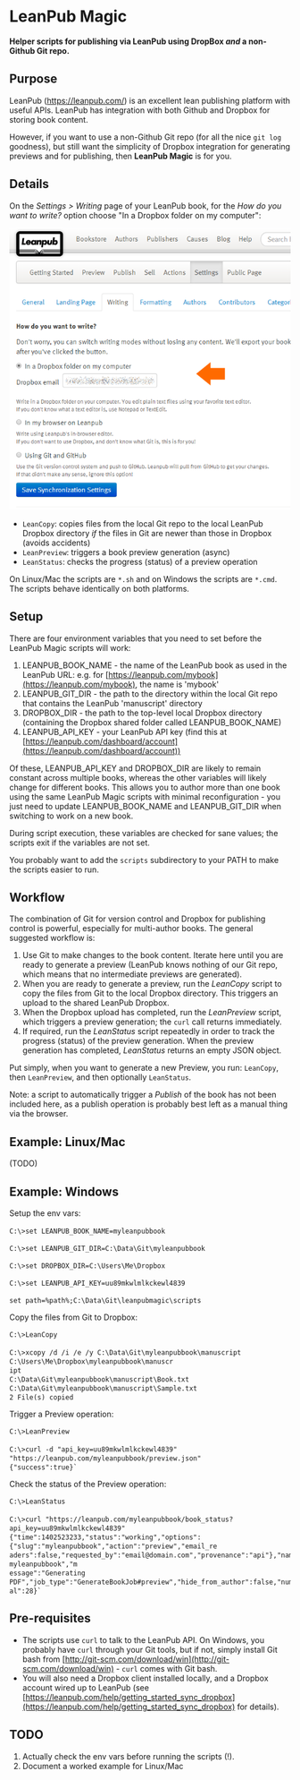 LeanPub Magic
=============

**Helper scripts for publishing via LeanPub using DropBox *and* a non-Github Git repo.**

Purpose
-------
LeanPub (https://leanpub.com/) is an excellent lean publishing platform with useful APIs. LeanPub has integration with both Github and Dropbox for storing book content.

However, if you want to use a non-Github Git repo (for all the nice `git log` goodness), but still want the simplicity of Dropbox integration for generating previews and for publishing, then **LeanPub Magic** is for you. 

Details
-------

On the *Settings > Writing* page of your LeanPub book, for the *How do you want to write?* option choose "In a Dropbox folder on my computer":

![Screenshot of LeanPub writing settings](docs/LeanPub-Writing-settings.png "Dropbox option chosen")

- `LeanCopy`: copies files from the local Git repo to the local LeanPub Dropbox directory *if* the files in Git are newer than those in Dropbox (avoids accidents)
- `LeanPreview`: triggers a book preview generation (async)
- `LeanStatus`: checks the progress (status) of a preview operation 

On Linux/Mac the scripts are `*.sh` and on Windows the scripts are `*.cmd`. The scripts behave identically on both platforms.

Setup
-----

There are four environment variables that you need to set before the LeanPub Magic scripts will work:

  1. LEANPUB\_BOOK\_NAME - the name of the LeanPub book as used in the LeanPub URL: e.g. for [https://leanpub.com/mybook](https://leanpub.com/mybook), the name is 'mybook'
  1. LEANPUB\_GIT\_DIR - the path to the directory within the local Git repo that contains the LeanPub 'manuscript' directory
  1. DROPBOX\_DIR - the path to the top-level local Dropbox directory (containing the Dropbox shared folder called LEANPUB\_BOOK\_NAME)
  1. LEANPUB\_API\_KEY - your LeanPub API key (find this at [https://leanpub.com/dashboard/account](https://leanpub.com/dashboard/account))
  
Of these, LEANPUB\_API\_KEY and DROPBOX\_DIR are likely to remain constant across multiple books, whereas the other variables will likely change for different books. This allows you to author more than one book using the same LeanPub Magic scripts with minimal reconfiguration - you just need to update LEANPUB\_BOOK\_NAME and LEANPUB\_GIT\_DIR when switching to work on a new book.

During script execution, these variables are checked for sane values; the scripts exit if the variables are not set.

You probably want to add the `scripts` subdirectory to your PATH to make the scripts easier to run.

Workflow
--------

The combination of Git for version control and Dropbox for publishing control is powerful, especially for multi-author books. The general suggested workflow is:

  1. Use Git to make changes to the book content. Iterate here until you are ready to generate a preview (LeanPub knows nothing of our Git repo, which means that no intermediate previews are generated).
  1. When you are ready to generate a preview, run the *LeanCopy* script to copy the files from Git to the local Dropbox directory. This triggers an upload to the shared LeanPub Dropbox.
  1. When the Dropbox upload has completed, run the *LeanPreview* script, which triggers a preview generation; the `curl` call returns immediately.
  1. If required, run the *LeanStatus* script repeatedly in order to track the progress (status) of the preview generation. When the preview generation has completed, *LeanStatus* returns an empty JSON object.

Put simply, when you want to generate a new Preview, you run: `LeanCopy`, then `LeanPreview`, and then optionally `LeanStatus`.
  
Note: a script to automatically trigger a *Publish* of the book has not been included here, as a publish operation is probably best left as a manual thing via the browser.  

Example: Linux/Mac
------------------

(TODO)

Example: Windows
----------------

Setup the env vars:

`C:\>set LEANPUB_BOOK_NAME=myleanpubbook`

`C:\>set LEANPUB_GIT_DIR=C:\Data\Git\myleanpubbook`

`C:\>set DROPBOX_DIR=C:\Users\Me\Dropbox`

`C:\>set LEANPUB_API_KEY=uu89mkwlmlkckewl4839`

`set path=%path%;C:\Data\Git\leanpubmagic\scripts`

Copy the files from Git to Dropbox:

	C:\>LeanCopy
	
	C:\>xcopy /d /i /e /y C:\Data\Git\myleanpubbook\manuscript C:\Users\Me\Dropbox\myleanpubbook\manuscr
	ipt
	C:\Data\Git\myleanpubbook\manuscript\Book.txt
	C:\Data\Git\myleanpubbook\manuscript\Sample.txt
	2 File(s) copied

Trigger a Preview operation:

	C:\>LeanPreview
	
	C:\>curl -d "api_key=uu89mkwlmlkckewl4839" "https://leanpub.com/myleanpubbook/preview.json"
	{"success":true}`

Check the status of the Preview operation:

	C:\>LeanStatus
	
	C:\>curl "https://leanpub.com/myleanpubbook/book_status?api_key=uu89mkwlmlkckewl4839"
	{"time":1402523233,"status":"working","options":{"slug":"myleanpubbook","action":"preview","email_re
	aders":false,"requested_by":"email@domain.com","provenance":"api"},"name":"Preview myleanpubbook","m
	essage":"Generating PDF","job_type":"GenerateBookJob#preview","hide_from_author":false,"num":14,"tot
	al":28}`



Pre-requisites
--------------

- The scripts use `curl` to talk to the LeanPub API. On Windows, you probably have `curl` through your Git tools, but if not, simply install Git bash from [http://git-scm.com/download/win](http://git-scm.com/download/win) - `curl` comes with Git bash.
- You will also need a Dropbox client installed locally, and a Dropbox account wired up to LeanPub (see [https://leanpub.com/help/getting_started_sync_dropbox](https://leanpub.com/help/getting_started_sync_dropbox) for details).

TODO
----

  1. Actually check the env vars before running the scripts (!).
  1. Document a worked example for Linux/Mac